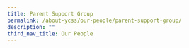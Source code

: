 ```yaml
---
title: Parent Support Group
permalink: /about-ycss/our-people/parent-support-group/
description: ""
third_nav_title: Our People
---
```

